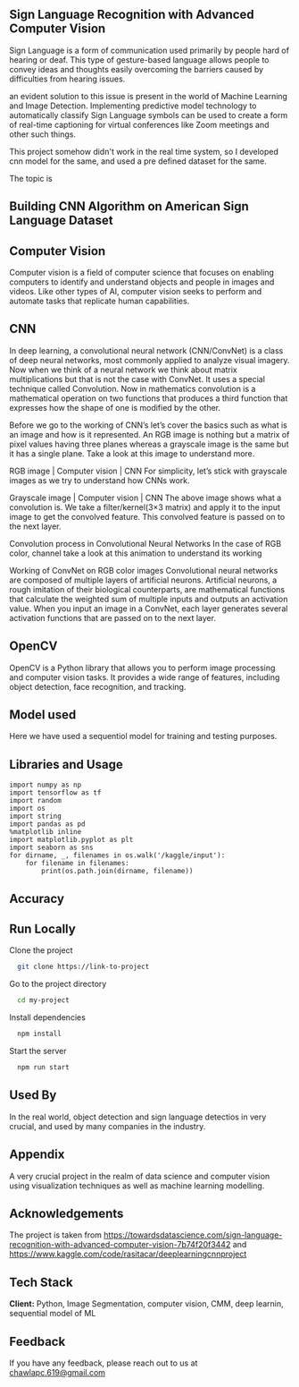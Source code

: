 
## Sign Language Recognition with Advanced Computer Vision
Sign Language is a form of communication used primarily by people hard of hearing or deaf. This type of gesture-based language allows people to convey ideas and thoughts easily overcoming the barriers caused by difficulties from hearing issues.

an evident solution to this issue is present in the world of Machine Learning and Image Detection. Implementing predictive model technology to automatically classify Sign Language symbols can be used to create a form of real-time captioning for virtual conferences like Zoom meetings and other such things.

This project somehow didn't work in the real time system, so I developed  cnn model for the same, and used a pre defined dataset for the same.


 The topic is 
 ##  Building CNN Algorithm on American Sign Language Dataset

## Computer Vision
Computer vision is a field of computer science that focuses on enabling computers to identify and understand objects and people in images and videos. Like other types of AI, computer vision seeks to perform and automate tasks that replicate human capabilities.


## CNN
 In deep learning, a convolutional neural network (CNN/ConvNet) is a class of deep neural networks, most commonly applied to analyze visual imagery. Now when we think of a neural network we think about matrix multiplications but that is not the case with ConvNet. It uses a special technique called Convolution. Now in mathematics convolution is a mathematical operation on two functions that produces a third function that expresses how the shape of one is modified by the other.


Before we go to the working of CNN’s let’s cover the basics such as what is an image and how is it represented. An RGB image is nothing but a matrix of pixel values having three planes whereas a grayscale image is the same but it has a single plane. Take a look at this image to understand more.

RGB image | Computer vision | CNN
For simplicity, let’s stick with grayscale images as we try to understand how CNNs work.

Grayscale image | Computer vision | CNN
The above image shows what a convolution is. We take a filter/kernel(3×3 matrix) and apply it to the input image to get the convolved feature. This convolved feature is passed on to the next layer.

Convolution process in Convolutional Neural Networks
In the case of RGB color, channel take a look at this animation to understand its working

Working of ConvNet on RGB color images
Convolutional neural networks are composed of multiple layers of artificial neurons. Artificial neurons, a rough imitation of their biological counterparts, are mathematical functions that calculate the weighted sum of multiple inputs and outputs an activation value. When you input an image in a ConvNet, each layer generates several activation functions that are passed on to the next layer.

## OpenCV
OpenCV is a Python library that allows you to perform image processing and computer vision tasks. It provides a wide range of features, including object detection, face recognition, and tracking.


## Model used
Here we have used a sequentiol model for training and testing purposes.
## Libraries and Usage

```
import numpy as np 
import tensorflow as tf 
import random 
import os 
import string 
import pandas as pd 
%matplotlib inline
import matplotlib.pyplot as plt 
import seaborn as sns 
for dirname, _, filenames in os.walk('/kaggle/input'):
    for filename in filenames:
        print(os.path.join(dirname, filename))
```






## Accuracy






## Run Locally

Clone the project

```bash
  git clone https://link-to-project
```

Go to the project directory

```bash
  cd my-project
```

Install dependencies

```bash
  npm install
```

Start the server

```bash
  npm run start
```


## Used By
In the real world, object detection and sign language detectios in very crucial, and used by many companies in the industry.
## Appendix

A very crucial project in the realm of data science and computer vision using visualization techniques as well as machine learning modelling.

## Acknowledgements

The project is taken from
https://towardsdatascience.com/sign-language-recognition-with-advanced-computer-vision-7b74f20f3442
and 
https://www.kaggle.com/code/rasitacar/deeplearningcnnproject
## Tech Stack

**Client:** Python, Image Segmentation, computer vision, CMM, deep learnin, sequential model of ML



## Feedback

If you have any feedback, please reach out to us at chawlapc.619@gmail.com

